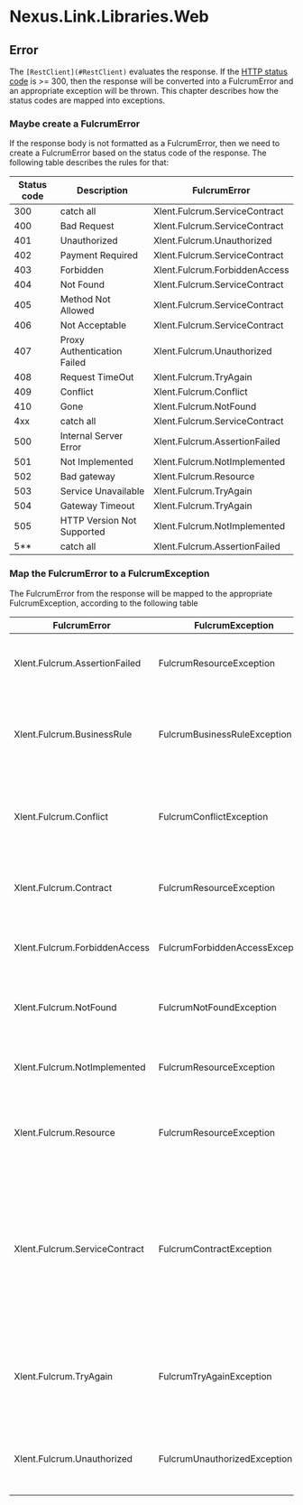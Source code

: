 # Nexus.Link.Libraries.Web

## Error

The `[RestClient](#RestClient)` evaluates the response. If the [HTTP status code](https://en.wikipedia.org/wiki/List_of_HTTP_status_codes) is >= 300, then the response will be converted into a FulcrumError and an appropriate exception will be thrown. This chapter describes how the status codes are mapped into exceptions.

### Maybe create a FulcrumError

If the response body is not formatted as a FulcrumError, then we need to create a FulcrumError based on the status code of the response. The following table describes the rules for that:

| Status code | Description | FulcrumError |
|---|---|---|
| 300 | catch all | Xlent.Fulcrum.ServiceContract |
| 400 | Bad Request | Xlent.Fulcrum.ServiceContract |
| 401 | Unauthorized | Xlent.Fulcrum.Unauthorized |
| 402 | Payment Required | Xlent.Fulcrum.ServiceContract |
| 403 | Forbidden | Xlent.Fulcrum.ForbiddenAccess |
| 404 | Not Found | Xlent.Fulcrum.ServiceContract |
| 405 | Method Not Allowed | Xlent.Fulcrum.ServiceContract |
| 406 | Not Acceptable | Xlent.Fulcrum.ServiceContract |
| 407 | Proxy Authentication Failed | Xlent.Fulcrum.Unauthorized |
| 408 | Request TimeOut | Xlent.Fulcrum.TryAgain |
| 409 | Conflict | Xlent.Fulcrum.Conflict |
| 410 | Gone | Xlent.Fulcrum.NotFound |
| 4xx | catch all | Xlent.Fulcrum.ServiceContract |
| 500 | Internal Server Error | Xlent.Fulcrum.AssertionFailed |
| 501 | Not Implemented | Xlent.Fulcrum.NotImplemented |
| 502 | Bad gateway | Xlent.Fulcrum.Resource |
| 503 | Service Unavailable | Xlent.Fulcrum.TryAgain |
| 504 | Gateway Timeout | Xlent.Fulcrum.TryAgain |
| 505 | HTTP Version Not Supported | Xlent.Fulcrum.NotImplemented |
| 5** | catch all | Xlent.Fulcrum.AssertionFailed |

### Map the FulcrumError to a FulcrumException

The FulcrumError from the response will be mapped to the appropriate FulcrumException, according to the following table

| FulcrumError | FulcrumException | Description |
|---|---|---|
| Xlent.Fulcrum.AssertionFailed | FulcrumResourceException | The resource had an internal error. |
| Xlent.Fulcrum.BusinessRule | FulcrumBusinessRuleException | A business rule error is most probably aimed at the original caller. |
| Xlent.Fulcrum.Conflict | FulcrumConflictException | The conflict most probably origins from the original caller. |
| Xlent.Fulcrum.Contract | FulcrumResourceException | The resource had an internal error. |
| Xlent.Fulcrum.ForbiddenAccess | FulcrumForbiddenAccessException | The provided credentials were insufficient. |
| Xlent.Fulcrum.NotFound | FulcrumNotFoundException | This is probably relevant to the original caller. |
| Xlent.Fulcrum.NotImplemented | FulcrumResourceException | The resource had an internal error. |
| Xlent.Fulcrum.Resource | FulcrumResourceException | The resource had an error in another resource. |
| Xlent.Fulcrum.ServiceContract | FulcrumContractException | The service said that the call did not follow the contract. We see this as an internal error for the code that called the RestClient. |
| Xlent.Fulcrum.TryAgain | FulcrumTryAgainException | The original caller should take the decision on if it should try again or not. |
| Xlent.Fulcrum.Unauthorized | FulcrumUnauthorizedException | The provided credentials could not be accepted. |

